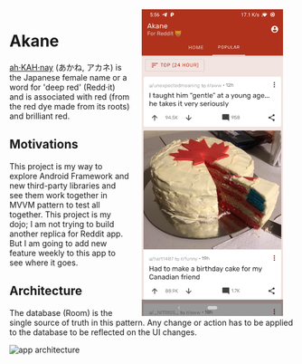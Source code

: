 
<img src="art/screen-01.png" width="250" align="right" hspace="20">

# Akane 

[ah·KAH·nay](https://en.wikipedia.org/wiki/Akane) (あかね, アカネ) is the Japanese female name or a word for 'deep red' (Redd·it) and is associated with red (from the red dye made from its roots) and brilliant red.

## Motivations
This project is my way to explore Android Framework and new third-party libraries and see them work together in MVVM pattern to test all together.
This project is my dojo; I am not trying to build another replica for Reddit app. But I am going to add new feature weekly to this app to see where it goes.






## Architecture 
The database (Room) is the single source of truth in this pattern. Any change or action has to be applied to the database to be reflected on the UI changes.

![app architecture](https://github.com/amrro/akane/blob/master/art/pattern.png)
